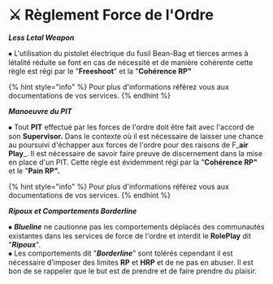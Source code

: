 # ⚔ Règlement Force de l'Ordre

&#x20;_**Less Letal Weapon**_&#x20;



⦁  L'utilisation du pistolet électrique du fusil Bean-Bag et tierces armes à létalité réduite se font en cas de nécessité et de manière cohérente cette règle est régi par le "**Freeshoot**" et la "**Cohérence RP"**

{% hint style="info" %}
Pour plus d'informations référez vous aux documentations de vos services.
{% endhint %}



_**Manoeuvre du PIT**_&#x20;



⦁ Tout **PIT** effectué par les forces de l'ordre doit être fait avec l'accord de son **Supervisor.** Dans le contexte où il est nécessaire de laisser une chance au poursuivi d'échapper aux forces de l'ordre pour des raisons de F_**air Play**_. Il est nécessaire de savoir faire preuve de discernement dans la mise en place d'un PIT. Cette règle est évidemment régi par la "**Cohérence RP"** et le "**Pain RP".**

{% hint style="info" %}
Pour plus d'informations référez vous aux documentations de vos services.
{% endhint %}



_**Ripoux et Comportements Borderline**_



⦁ _**Blueline**_ ne cautionne pas les comportements déplacés des communautés existantes dans les services de force de l'ordre et interdit le **RolePlay** dit "_**Ripoux**_". \
⦁ Les comportements dit "_**Borderline**_" sont tolérés cependant il est nécessaire d'imposer des limites **RP** et **HRP** et de ne pas en abuser. Il est bon de se rappeler que le but est de prendre et de faire prendre du plaisir.&#x20;

